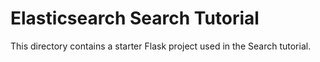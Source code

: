 # Elasticsearch Search Tutorial

This directory contains a starter Flask project used in the Search tutorial.